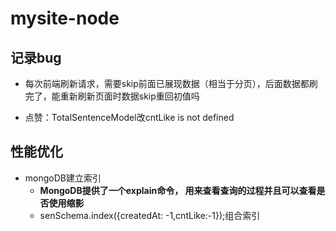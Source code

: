 # mysite-node

## 记录bug

- 每次前端刷新请求，需要skip前面已展现数据（相当于分页），后面数据都刷完了，能重新刷新页面时数据skip重回初值吗

- 点赞：TotalSentenceModel改cntLike is not defined

## 性能优化

- mongoDB建立索引
  + **MongoDB提供了一个explain命令， 用来查看查询的过程并且可以查看是否使用缩影**
  +  senSchema.index({createdAt: -1,cntLike:-1});组合索引
